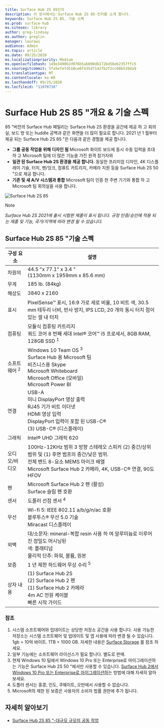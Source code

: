 ```yaml
---
title: Surface Hub 2S 85인치
description: 이 문서에서는 Surface Hub 2S 85-인치를 소개 합니다.
keywords: Surface Hub 2S 85, 기술 스펙
ms.prod: surface-hub
ms.sitesec: library
author: greg-lindsay
ms.author: greglin
manager: laurawi
audience: Admin
ms.topic: article
ms.date: 09/25/2020
ms.localizationpriority: Medium
ms.openlocfilehash: 149e3498b2d976b5ab090db1726d56eb2357ffc5
ms.sourcegitcommit: 5fa5efefd510ce6f435d7142fb2f2cc08b520da9
ms.translationtype: MT
ms.contentlocale: ko-KR
ms.lasthandoff: 09/25/2020
ms.locfileid: "11078738"
---
```

# Surface Hub 2S 85 "개요 & 기술 스펙

85 "버전의 Surface Hub 패밀리는 Surface Hub 2S 환경을 공간에 제공 하 고 회의실, 보드 방 또는 huddle 공백과 같은 화면을 더 많이 필요로 합니다. 2021 년 1 월부터 제공 되는 Surface Hub 2S 85 "은 다음과 같은 경험을 제공 합니다.

- **그룹 공동 작업을 위해 디자인 됨** Microsoft 화이트 보드에 동시 수동 입력을 초대 하 고 Microsoft 팀에 더 많은 기능을 가진 원격 참가자와
- **일관 된 Surface Hub 2S 환경을 제공 합니다.** 동일한 프리미엄 디자인, 4K 디스플레이 기술, 터치, 펜/잉크, 컴퓨트 카트리지, 카메라 지원 등을 Surface Hub 2S 50 "으로 제공 합니다.
- **기존 및 새 A/V 시스템과 통합** Microsoft 팀이 인증 한 주변 기기와 통합 하 고 Microsoft 팀 회의실을 사용 합니다.

![Surface Hub 2S 85](images/hub-2s-85.png)

> [!NOTE]
> *Surface Hub 2S 2021에 출시 시험판 제품이 표시 됩니다. 규정 인증/승인에 적용 되는 제품 및 기능, 국가/지역에 따라 변경 될 수 있습니다.*

## Surface Hub 2S 85 "기술 스펙

| 구성 요소    | 설명                                                                                                                                                                                                                                         |
| ----------------- | --------------------------------------------------------------------------------------------------------------------------------------------------------------------------------------------------------------------------------------------------------- |
| 차원의        | 44.5 "x 77.1" x 3.4 "<br>(1130mm x 1959mm x 85.6 mm)                                                                                                                                                                                                        |
| 무게            | 185 lb. (84kg)                                                                                                                                                                                                                                            |
| 해상도        | 3840 x 2160                                                                                                                                                                                                                                               |
| 표시           | PixelSense™ 표시, 16:9 가로 세로 비율, 10 비트 색, 30.5 mm 테두리 너비, 반사 방지, IPS LCD, 20 개의 동시 터치 점이 있는 셀 내 터치                                                                                                           |
| 컴퓨팅           | 모듈식 컴퓨팅 카트리지<br>쿼드 코어 8 번째 세대 Intel® 코어™ i5 프로세서, 8GB RAM, 128GB SSD <sup> 1</sup>                                                                                                                                                      |
| 소프트웨어 <sup> 2</sup>         | Windows 10 Team OS <sup> 3</sup><br>Surface Hub 용 Microsoft 팀<br>비즈니스용 Skype<br>Microsoft Whiteboard<br>Microsoft Office (모바일)<br>Microsoft Power BI                                                                                                   |
| 연결       | USB-A<br>미니 DisplayPort 영상 출력<br>RJ45 기가 비트 이더넷<br>HDMI 영상 입력<br>DisplayPort 입력이 포함 된 USB-C®<br>(3) USB-C® (디스플레이)                                                                                                           |
| 그래픽          | Intel® UHD 그래픽 620                                                                                                                                                                                                                                   |
| 오디오/비디오       | 100Hz-12KHz 범위 3 방향 스테레오 스피커 (2) 중간/상위 범위 및 (1) 후면 범프의 중간/낮은 범위. <br>전체 밴드 8-요소 MEMS 마이크 배열<br>Microsoft Surface Hub 2 카메라, 4K, USB-C® 연결, 90도 HFOV |
| 펜               | Microsoft Surface Hub 2 펜 (활성)<br>Surface 슬림 펜 호환                                                                                                                                                                                       |
| 센서           | 도플러 선점 센서 <sup> 4</sup>                                                                                                                                                                                                                                 |
| 무선          | Wi-fi 5: IEEE 802.11 a/b/g/n/ac 호환<br>블루투스® 무선 5.0 기술<br>Miracast 디스플레이                                                                                                                                                      |
| 외벽          | 대/소문자: mineral-복합 resin 사용 하 여 알루미늄로 이루어진 정밀도 머시닝된<br>색: 플래티넘<br>물리적 단추: 파워, 볼륨, 원본                                                                                                                            |
| 보증         | 1 년 제한 하드웨어 무상 수리 <sup> 5</sup>                                                                                                                                                                                                                          |
| 상자 내용 | (1) Surface Hub 2S<br>(2) Surface Hub 2 펜<br>(1) Surface Hub 2 카메라<br>4m AC 전원 케이블<br>빠른 시작 가이드                                                                                                                                         |

### 참조

1. 시스템 소프트웨어와 업데이트는 상당한 저장소 공간을 사용 합니다. 사용 가능한 저장소는 시스템 소프트웨어 및 업데이트 및 앱 사용에 따라 변경 될 수 있습니다. 1gb = 10억 바이트. 1TB = 1000 GB. 자세한 내용은 [Surface Storage](https://www.surface.com/storage) 를 참조 하세요.
2. 일부 기능에는 소프트웨어 라이선스가 필요 합니다. 별도로 판매.
3. 현재 Windows 10 팀에서 Windows 10 Pro 또는 Enterprise로 마이그레이션하는 기능은 Surface Hub 2S 50 "에서만 사용할 수 있습니다. [Surface Hub 2에서 Windows 10 Pro 또는 Enterprise로 마이그레이션하](https://docs.microsoft.com/surface-hub/surface-hub-2s-migrate-os)는 방법에 대해 자세히 알아보세요.
4. 도플러 센서는 홍콩, 인도, 쿠웨이트, 오만에서 사용할 수 없습니다.
5. Microsoft의 제한 된 보증은 사용자의 소비자 법률 권한에 추가 됩니다. 

## 자세히 알아보기

- [Surface Hub 2S 85 "-대규모 규모의 공동 작업](https://techcommunity.microsoft.com/t5/surface-it-pro-blog/surface-hub-2s-85-quot-collaboration-at-a-massive-scale/ba-p/1669717)
